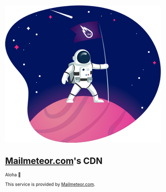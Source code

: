 ![Mailmeteor Astronaut](./dist/img/modals/astronaut.svg)

# [Mailmeteor.com](https://mailmeteor.com)'s CDN

Aloha 👋

This service is provided by [Mailmeteor.com](https://mailmeteor.com).
